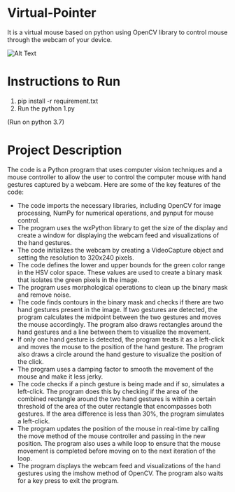 # Virtual-Pointer

It is a virtual mouse based on python using OpenCV library to control mouse through the webcam of your device.

![Alt Text](https://media.giphy.com/media/v1.Y2lkPTc5MGI3NjExODNkMDc1ZDcwOWFmMDVhZjk2YzkyNDZkYWQ3YzcyMmIwN2QzMDJmMyZjdD1n/r7Y17m4862kdW/giphy.gif)

# Instructions to Run
1. pip install -r requirement.txt
2. Run the python 1.py

(Run on python 3.7)

# Project Description

The code is a Python program that uses computer vision techniques and a mouse controller to allow the user to control the computer mouse with hand gestures captured by a webcam. Here are some of the key features of the code:

- The code imports the necessary libraries, including OpenCV for image processing, NumPy for numerical operations, and pynput for mouse control.
- The program uses the wxPython library to get the size of the display and create a window for displaying the webcam feed and visualizations of the hand gestures.
- The code initializes the webcam by creating a VideoCapture object and setting the resolution to 320x240 pixels.
- The code defines the lower and upper bounds for the green color range in the HSV color space. These values are used to create a binary mask that isolates the green pixels in the image.
- The program uses morphological operations to clean up the binary mask and remove noise.
- The code finds contours in the binary mask and checks if there are two hand gestures present in the image. If two gestures are detected, the program calculates the midpoint between the two gestures and moves the mouse accordingly. The program also draws rectangles around the hand gestures and a line between them to visualize the movement.
- If only one hand gesture is detected, the program treats it as a left-click and moves the mouse to the position of the hand gesture. The program also draws a circle around the hand gesture to visualize the position of the click.
- The program uses a damping factor to smooth the movement of the mouse and make it less jerky.
- The code checks if a pinch gesture is being made and if so, simulates a left-click. The program does this by checking if the area of the combined rectangle around the two hand gestures is within a certain threshold of the area of the outer rectangle that encompasses both gestures. If the area difference is less than 30%, the program simulates a left-click.
- The program updates the position of the mouse in real-time by calling the move method of the mouse controller and passing in the new position. The program also uses a while loop to ensure that the mouse movement is completed before moving on to the next iteration of the loop.
- The program displays the webcam feed and visualizations of the hand gestures using the imshow method of OpenCV. The program also waits for a key press to exit the program.

